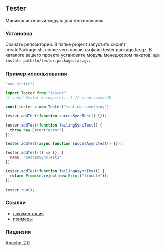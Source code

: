 ## Tester

Минималистичный модуль для тестирования.

### Установка

Скачать репозиторий.
В папке project запустить скрипт createPackage.sh, после чего появится файл tester.package.tar.gz.
В каталоге вашего проекта установите модуль менеджером пакетов:
`npm install path/to/tester.package.tar.gz`.

### Пример использования

```js
"use strict";

import Tester from "tester";
// const Tester = require(...) // если commonJS

const tester = new Tester("testing something");

tester.addTest(function succesSyncTest() {});

tester.addTest(function failingSyncTest() {
  throw new Error("error")
});

tester.addTest(async function succesAsyncTest() {});

tester.addTest(() => {}, {
  name: "succesSyncTest2"
});

tester.addTest(function failingAsyncTest() {
  return Promise.reject(new Error("trouble"));
});

tester.run();
```

### Ссылки

- [документация](/documentation/translations/API.ru.md)
- [примеры](/examples)

### Лицензия

[Apache-2.0](http://www.apache.org/licenses/LICENSE-2.0)
